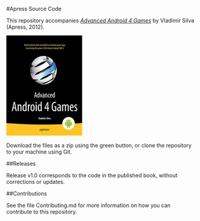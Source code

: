 #Apress Source Code

This repository accompanies [*Advanced Android 4 Games*](http://www.apress.com/9781430240594) by Vladimir Silva (Apress, 2012).

![Cover image](9781430240594.jpg)

Download the files as a zip using the green button, or clone the repository to your machine using Git.

##Releases

Release v1.0 corresponds to the code in the published book, without corrections or updates.

##Contributions

See the file Contributing.md for more information on how you can contribute to this repository.

